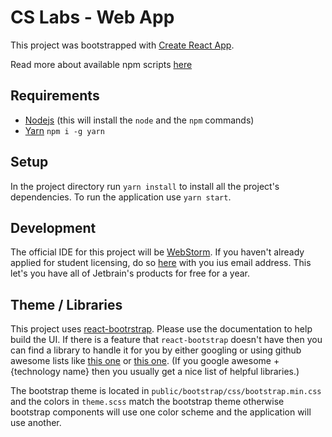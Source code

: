 # CS Labs - Web App

This project was bootstrapped with [Create React App](https://github.com/facebook/create-react-app).

Read more about available npm scripts [here](./available_scripts.md)


## Requirements

* [Nodejs](https://nodejs.org/en/download/) (this will install the `node` and the `npm` commands)
* [Yarn](https://yarnpkg.com/en/) `npm i -g yarn`


## Setup

In the project directory run `yarn install` to install all the project's dependencies. 
To run the application use `yarn start`.


## Development

The official IDE for this project will be [WebStorm](https://www.jetbrains.com/webstorm/). If you haven't already 
applied for student licensing, do so [here](https://www.jetbrains.com/student/) with you ius email address. 
This let's you have all of Jetbrain's products for free for a year. 


## Theme / Libraries

This project uses [react-bootrstrap](https://react-bootstrap.github.io/components/alerts). Please use the documentation
to help build the UI. If there is a feature that `react-bootstrap` doesn't have then you can find a library to handle it 
for you by either googling or using github awesome lists like [this one](https://github.com/brillout/awesome-react-components)
or [this one](https://github.com/enaqx/awesome-react). (If you google awesome + {technology name} then you usually get a nice
list of helpful libraries.)


The bootstrap theme is located in `public/bootstrap/css/bootstrap.min.css` and the colors in `theme.scss` match the 
bootstrap theme otherwise bootstrap components will use one color scheme and the application will use another.
